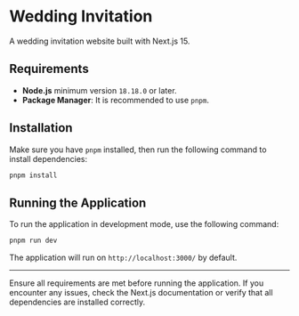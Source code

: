 # Wedding Invitation

A wedding invitation website built with Next.js 15.

## Requirements
- **Node.js** minimum version `18.18.0` or later.
- **Package Manager**: It is recommended to use `pnpm`.

## Installation
Make sure you have `pnpm` installed, then run the following command to install dependencies:

```sh
pnpm install
```

## Running the Application
To run the application in development mode, use the following command:

```sh
pnpm run dev
```

The application will run on `http://localhost:3000/` by default.

---

Ensure all requirements are met before running the application. If you encounter any issues, check the Next.js documentation or verify that all dependencies are installed correctly.


